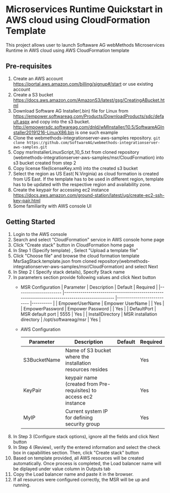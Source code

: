 # Microservices Runtime Quickstart in AWS cloud using CloudFormation Template

This project allows user to launch Softaware AG webMethods Microservices Runtime in AWS cloud using AWS CloudFormation template

## Pre-requisites
1. Create an AWS account https://portal.aws.amazon.com/billing/signup#/start or use existing account
2. Create a S3 bucket https://docs.aws.amazon.com/AmazonS3/latest/gsg/CreatingABucket.html
3.  Download Software AG Installer(.bin) file for Linux from https://empower.softwareag.com/Products/DownloadProducts/sdc/default.aspx and copy into the s3 bucket.
http://empowersdc.softwareag.com/dnld/wMInstaller/10.5/SoftwareAGInstaller20191216-LinuxX86.bin is one such example 
4. Clone the webmethods-integrationserver-aws-samples repository.
`git clone https://github.com/SoftwareAG/webmethods-integrationserver-aws-samples.git`
5. Copy msrInstallerLinuxScript_10_5.txt from cloned repository (webmethods-integrationserver-aws-samples/msr/CloudFormation) into s3 bucket created from step 2
6. Copy license file(licenseKey.xml) into the created s3 bucket
7. Select the region as US East( N.Virginia) as cloud formation is created from US East. If the template has to be used in different region, template has to be updated with the respective region and availability zone.
8. Create the keypair for accessing ec2 instance https://docs.aws.amazon.com/ground-station/latest/ug/create-ec2-ssh-key-pair.html
9. Some familiarity with AWS console UI

## Getting Started
  
1. Login to the AWS console
2. Search and select "CloudFormation" service in AWS console home page 
3. Click "Create stack" button in CloudFormation home page
4. In Step 1 (Specify template) , Select "Upload a template file" 
5. Click "Choose file" and browse  the cloud formation template MsrSagStack.template.json from cloned repository(webmethods-integrationserver-aws-samples/msr/CloudFormation) and select Next
6. In Step 2 ( Specify stack details), Specify Stack name
7. In parameters section provide following values and click Next button
    * MSR Configuration
        | Parameter            	| Description                                                                                   	| Default                   	| Required 	|
        |----------------------	|-----------------------------------------------------------------------------------------------	|---------------------------	|----------	|
        | EmpowerUserName              	| Empower UserName	|  	| Yes      	|
        | EmpowerPassword      	| Empower Password                                                                             	|                           	| Yes      	|
        | DefaultPort           	|  MSR default port                                                                                    	|  5555                         	| Yes      	|
        | InstallDirectory 	| MSR installation directory                                                                            	| /opt/softwareag/msr                      	| Yes      	|

    * AWS Configuration
            
         | Parameter            	| Description                                                                                   	| Default                   	| Required 	|
        |----------------------	|-----------------------------------------------------------------------------------------------	|---------------------------	|----------	|
        | S3BucketName          | Name of S3 bucket where the installation resources resides	                                    |  	                            | Yes      	|
        | KeyPair      	        | keypair name (created from Pre-requisites) to access ec2 instance                                                               |                           	| Yes      	|
        | MyIP           	    | Current system IP for defining security group                                                     |                           	| Yes      	|
 8. In Step 3 (Configure stack options), ignore all the fields and click Next button
 9. In Step 4 (Review), verify the entered information and select the check box in capabilities section. Then, click "Create stack" button
 10. Based on template provided, all AWS resources will be created automatically. Once process is completed, the Load balancer name will be diplayed under value column in Outputs tab
 11. Copy the Load balancer name and paste it in the browser. 
 12. If all resources were configured correctly, the MSR will be up and running.

